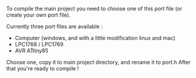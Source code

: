 To compile the main project you need to choose one of this port file (or create your own port file).

Currently three port files are available :
* Computer (windows, and with a little modification linux and mac)
* LPC1768 / LPC1769
* AVR ATtiny85

Choose one, copy it to main project directory, and rename it to port.h
After that you're ready to compile !